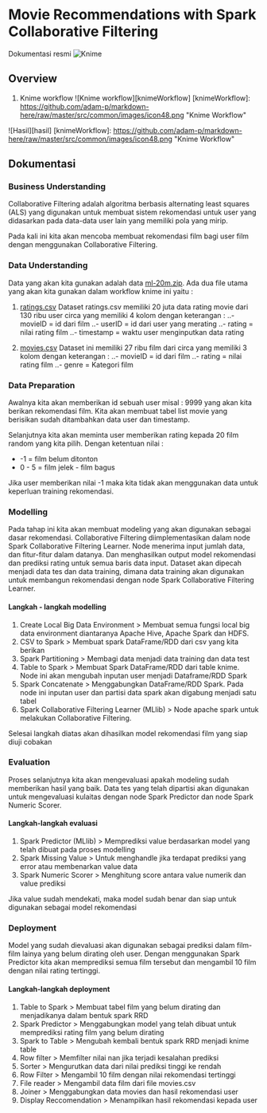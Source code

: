 # Movie Recommendations with Spark Collaborative Filtering
Dokumentasi resmi ![Knime](https://www.knime.com/blog/movie-recommendations-with-spark-collaborative-filtering "Knime Documentation")

## Overview
1. Knime workflow
![Knime workflow][knimeWorkflow]
[knimeWorkflow]: https://github.com/adam-p/markdown-here/raw/master/src/common/images/icon48.png "Knime Workflow"

![Hasil][hasil]
[knimeWorkflow]: https://github.com/adam-p/markdown-here/raw/master/src/common/images/icon48.png "Knime Workflow"

## Dokumentasi
### Business Understanding
Collaborative Filtering adalah algoritma berbasis alternating least squares (ALS) yang digunakan untuk membuat sistem rekomendasi untuk user yang didasarkan pada data-data user lain yang memiliki pola yang mirip.

Pada kali ini kita akan mencoba membuat rekomendasi film bagi user film dengan menggunakan Collaborative Filtering.

### Data Understanding

Data yang akan kita gunakan adalah data [ml-20m.zip](../blob/master/LICENSE). Ada dua file utama yang akan kita gunakan dalam workflow knime ini yaitu :

1. [ratings.csv](../blob/master/LICENSE)
Dataset ratings.csv memiliki 20 juta data rating movie dari 130 ribu user circa yang memiliki 4 kolom dengan keterangan :
..- movieID = id dari film
..- userID = id dari user yang merating
..- rating = nilai rating film
..- timestamp = waktu user menginputkan data rating

2. [movies.csv](../blob/master/LICENSE)
Dataset ini memiliki 27 ribu film dari circa yang memiliki 3 kolom dengan keterangan :
..- movieID = id dari film
..- rating = nilai rating film
..- genre = Kategori film

### Data Preparation

Awalnya kita akan memberikan id sebuah user misal : 9999 yang akan kita berikan rekomendasi film. Kita akan membuat tabel list movie yang berisikan sudah ditambahkan data user dan timestamp.

Selanjutnya kita akan meminta user memberikan rating kepada 20 film random yang kita pilih. Dengan ketentuan nilai :
- -1 = film belum ditonton
- 0 - 5 = film jelek - film bagus

Jika user memberikan nilai -1 maka kita tidak akan menggunakan data untuk keperluan training rekomendasi.

### Modelling

Pada tahap ini kita akan membuat modeling yang akan digunakan sebagai dasar rekomendasi. Collaborative Filtering diimplementasikan dalam node Spark Collaborative Filtering Learner. Node menerima input jumlah data, dan fitur-fitur dalam datanya. Dan menghasilkan output model rekomendasi dan prediksi rating untuk semua baris data input. Dataset akan dipecah menjadi data tes dan data training, dimana data training akan digunakan untuk membangun rekomendasi dengan node Spark Collaborative Filtering Learner.

#### Langkah - langkah modelling
1. Create Local Big Data Environment > Membuat semua fungsi local big data environment diantaranya Apache Hive, Apache Spark dan HDFS.
2. CSV to Spark > Membuat spark DataFrame/RDD dari csv yang kita berikan
3. Spark Partitioning > Membagi data menjadi data training dan data test 
4. Table to Spark > Membuat Spark DataFrame/RDD dari table knime. Node ini akan mengubah inputan user menjadi Dataframe/RDD Spark
5. Spark Concatenate > Menggabungkan DataFrame/RDD Spark. Pada node ini inputan user dan partisi data spark akan digabung menjadi satu tabel
6. Spark Collaborative Filtering Learner (MLlib) > Node apache spark untuk melakukan Collaborative Filtering.

Selesai langkah diatas akan dihasilkan model rekomendasi film yang siap diuji cobakan

### Evaluation

Proses selanjutnya kita akan mengevaluasi apakah modeling sudah memberikan hasil yang baik. Data tes yang telah dipartisi akan digunakan untuk mengevaluasi kulaitas dengan node Spark Predictor dan node Spark Numeric Scorer.

#### Langkah-langkah evaluasi
1. Spark Predictor (MLlib) > Memprediksi value berdasarkan model yang telah dibuat pada proses modelling
2. Spark Missing Value > Untuk menghandle jika terdapat prediksi yang error atau membenarkan value data
3. Spark Numeric Scorer > Menghitung score antara value numerik dan value prediksi

Jika value sudah mendekati, maka model sudah benar dan siap untuk digunakan sebagai model rekomendasi

### Deployment

Model yang sudah dievaluasi akan digunakan sebagai prediksi dalam film-film lainya yang belum dirating oleh user. Dengan menggunakan Spark Predictor kita akan memprediksi semua film tersebut dan mengambil 10 film dengan nilai rating tertinggi. 

#### Langkah-langkah deployment
1. Table to Spark > Membuat tabel film yang belum dirating dan menjadikanya dalam bentuk spark RRD
2. Spark Predictor > Menggabungkan model yang telah dibuat untuk memprediksi rating film yang belum dirating
3. Spark to Table > Mengubah kembali bentuk spark RRD menjadi knime table
4. Row filter > Memfilter nilai nan jika terjadi kesalahan prediksi
5. Sorter > Mengurutkan data dari nilai prediksi tinggi ke rendah
6. Row Filter > Mengambil 10 film dengan nilai rekomendasi tertinggi
7. File reader > Mengambil data film dari file movies.csv
8. Joiner > Menggabungkan data movies dan hasil rekomendasi user
9. Display Reccomendation > Menampilkan hasil rekomendasi kepada user
